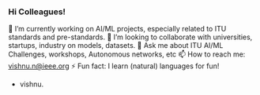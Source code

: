 ### Hi Colleagues!

🔭 I’m currently working on AI/ML projects, especially related to ITU standards and pre-standards.
👯 I’m looking to collaborate with universities, startups, industry on models, datasets.
💬 Ask me about ITU AI/ML Challenges, workshops, Autonomous networks, etc
📫 How to reach me: vishnu.n@ieee.org 
⚡ Fun fact: I learn (natural) languages for fun!

- vishnu.

<!--
**vrra/vrra** is a ✨ _special_ ✨ repository because its `README.md` (this file) appears on your GitHub profile.

Here are some ideas to get you started:

- 🔭 I’m currently working on ...
- 🌱 I’m currently learning ...
- 👯 I’m looking to collaborate on ...
- 🤔 I’m looking for help with ...
- 💬 Ask me about ...
- 📫 How to reach me: ...
- 😄 Pronouns: ...
- ⚡ Fun fact: ...
-->
